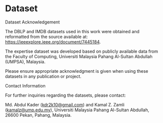 # Dataset
Dataset Acknowledgement

The DBLP and IMDB datasets used in this work were obtained and reformatted from the source available at: https://ieeexplore.ieee.org/document/7445184.

The expertise dataset was developed based on publicly available data from the Faculty of Computing, Universiti Malaysia Pahang Al-Sultan Abdullah (UMPSA), Malaysia.

Please ensure appropriate acknowledgment is given when using these datasets in any publication or project.

Contact Information

For further inquiries regarding the datasets, please contact:

Md. Abdul Kader (kdr2k10@gmail.com) and Kamal Z. Zamli (kamalz@ump.edu.my),
Universiti Malaysia Pahang Al-Sultan Abdullah, 26600 Pekan, Pahang, Malaysia.
